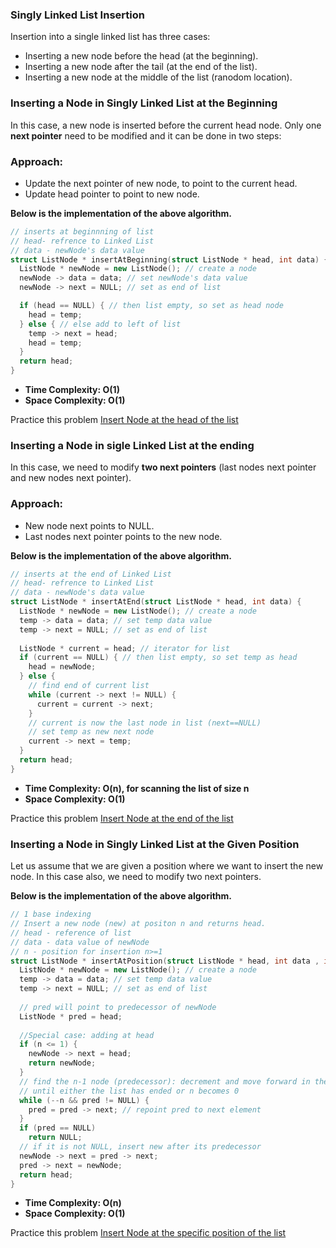 ### Singly Linked List Insertion
Insertion into a single linked list has three cases:
* Inserting a new node before the head (at the beginning).
* Inserting a new node after the tail (at the end of the list).
* Inserting a new node at the middle of the list (ranodom location).

### Inserting a Node in Singly Linked List at the Beginning
In this case, a new node is inserted before the current head node. Only one **next pointer** need to be modified and it can be done in two steps:
### Approach:
* Update the next pointer of new node, to point to the current head.
* Update head pointer to point to new node.

**Below is the implementation of the above algorithm.**
```c++
// inserts at beginnning of list
// head- refrence to Linked List
// data - newNode's data value 
struct ListNode * insertAtBeginning(struct ListNode * head, int data) { 
  ListNode * newNode = new ListNode(); // create a node
  newNode -> data = data; // set newNode's data value
  newNode -> next = NULL; // set as end of list

  if (head == NULL) { // then list empty, so set as head node
    head = temp;
  } else { // else add to left of list
    temp -> next = head;
    head = temp;
  }
  return head;
}
```
* **Time Complexity: O(1)**
* **Space Complexity: O(1)**

Practice this problem [Insert Node at the head of the list](https://www.hackerrank.com/challenges/insert-a-node-at-the-head-of-a-linked-list)

### Inserting a Node in sigle Linked List at the ending
In this case, we need to modify **two next pointers** (last nodes next pointer and new nodes next pointer).
### Approach:
* New node next points to NULL.
* Last nodes next pointer points to the new node.

**Below is the implementation of the above algorithm.**
```c++
// inserts at the end of Linked List
// head- refrence to Linked List
// data - newNode's data value 
struct ListNode * insertAtEnd(struct ListNode * head, int data) { 
  ListNode * newNode = new ListNode(); // create a node
  temp -> data = data; // set temp data value
  temp -> next = NULL; // set as end of list
  
  ListNode * current = head; // iterator for list
  if (current == NULL) { // then list empty, so set temp as head
    head = newNode;
  } else {
    // find end of current list
    while (current -> next != NULL) {
      current = current -> next;
    }
    // current is now the last node in list (next==NULL)
    // set temp as new next node
    current -> next = temp;
  }
  return head;
}
```
* **Time Complexity: O(n), for scanning the list of size n**
* **Space Complexity: O(1)**

Practice this problem [Insert Node at the end of the list](https://www.hackerrank.com/challenges/insert-a-node-at-the-tail-of-a-linked-list)
### Inserting a Node in Singly Linked List at the Given Position
Let us assume that we are given a position where we want to insert the new node. In this case also, we need to modify two next pointers.

**Below is the implementation of the above algorithm.**
```c++
// 1 base indexing
// Insert a new node (new) at positon n and returns head.
// head - reference of list
// data - data value of newNode
// n - position for insertion n>=1
struct ListNode * insertAtPosition(struct ListNode * head, int data , int n) {
  ListNode * newNode = new ListNode(); // create a node
  temp -> data = data; // set temp data value
  temp -> next = NULL; // set as end of list
  
  // pred will point to predecessor of newNode
  ListNode * pred = head;
  
  //Special case: adding at head
  if (n <= 1) {
    newNode -> next = head;
    return newNode;
  }
  // find the n-1 node (predecessor): decrement and move forward in the list
  // until either the list has ended or n becomes 0
  while (--n && pred != NULL) {
    pred = pred -> next; // repoint pred to next element
  }
  if (pred == NULL)
    return NULL;
  // if it is not NULL, insert new after its predecessor
  newNode -> next = pred -> next;
  pred -> next = newNode;
  return head;
}
```
* **Time Complexity: O(n)**
* **Space Complexity: O(1)**

Practice this problem [Insert Node at the specific position of the list](https://www.hackerrank.com/challenges/insert-a-node-at-a-specific-position-in-a-linked-list)
